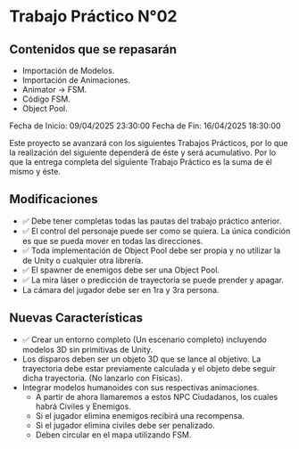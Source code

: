 # Trabajo Práctico N°02

## Contenidos que se repasarán

- Importación de Modelos.
- Importación de Animaciones.
- Animator -> FSM.
- Código FSM.
- Object Pool.

Fecha de Inicio: 09/04/2025 23:30:00
Fecha de Fin: 16/04/2025 18:30:00

Este proyecto se avanzará con los siguientes Trabajos Prácticos, por lo que la realización del siguiente
dependerá de éste y será acumulativo. Por lo que la entrega completa del siguiente Trabajo Práctico es la
suma de él mismo y éste.

## Modificaciones

- ✅ Debe tener completas todas las pautas del trabajo práctico anterior.
- ✅ El control del personaje puede ser como se quiera. La única condición es que se pueda mover en
todas las direcciones.
- ✅ Toda implementación de Object Pool debe ser propia y no utilizar la de Unity o cualquier otra librería.
- ✅ El spawner de enemigos debe ser una Object Pool.
- ✅ La mira láser o predicción de trayectoria se puede prender y apagar.
- La cámara del jugador debe ser en 1ra y 3ra persona.

## Nuevas Características

- ✅ Crear un entorno completo (Un escenario completo) incluyendo modelos 3D sin primitivas de Unity.
- Los disparos deben ser un objeto 3D que se lance al objetivo. La trayectoria debe estar previamente
calculada y el objeto debe seguir dicha trayectoria. (No lanzarlo con Físicas).
- Integrar modelos humanoides con sus respectivas animaciones.
  - A partir de ahora llamaremos a estos NPC Ciudadanos, los cuales habrá Civiles y Enemigos.
  - Si el jugador elimina enemigos recibirá una recompensa.
  - Si el jugador elimina civiles debe ser penalizado.
  - Deben circular en el mapa utilizando FSM.
